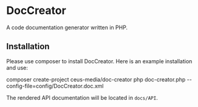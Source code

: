 # DocCreator

A code documentation generator written in PHP.

## Installation

Please use composer to install DocCreator.
Here is an example installation and use:

  composer create-project ceus-media/doc-creator
  php doc-creator.php --config-file=config/DocCreator.doc.xml
  
The rendered API documentation will be located in <code>docs/API</code>.
